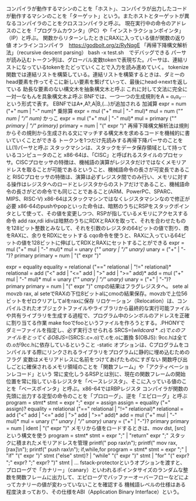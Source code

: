 コンパイラが動作するマシンのことを「ホスト」、コンパイラが出力したコードが動作するマシンのことを「ターゲット」という。またホストとターゲットが異なるコンパイラのことをクロスコンパイラと呼ぶ。
現在実行中の命令のアドレスのことを「プログラムカウンタ」（PC）や「インストラクションポインタ」（IP）と呼ぶ。
関数からリターンしたときにRAXに入っている値が関数の返り値
オンラインコンパイラ　https://godbolt.org/z/RyNqgE
「再帰下降構文解析法」（recursive descent parsing）
bash -x test.sh　でデバッグできる
パーサが読み込むトークン列は、グローバル変数tokenで表現ぢた。パーサは、連結リストになっているtokenをたどっていくことで入力を読み進めていく。
tokenize関数では連結リストを構築している。連結リストを構築するときは、ダミーのhead要素を作ってそこに新しい要素を繋げていって、最後にhead->nextを返している
助長な要素のない構文木を抽象構文木と呼ぶ
これに対して文法に完全に一対一なもんを具象構文木よ呼ぶ
BNFでは、一つ一つの生成規則をA = α₁α₂⋯という形式で表す。
EBNFではA*,A?,A|B,(...)が追加される
加減算
expr = num ("+" num | "-" num)*
乗除算
expr = mul ("+" mul | "-" mul)*
mul  = num ("*" num | "/" num)*
かっこ
expr    = mul ("+" mul | "-" mul)*
mul     = primary ("*" primary | "/" primary)*
primary = num | "(" expr ")"
再帰下降構文解析法は規則からその規則から生成される文にマッチする構文木を求めるコードを機械的に書いていくことができる
トークンを1つだけ先読みする再帰下降パーサのことをLL(1)パーサと呼ぶ
スタックマシンは、スタックをデータ保存領域として持っているコンピュータのこと
x86-64は、「CISC」と呼ばれるスタイルのプロセッサ。CISCプロセッサの特徴は、機械語の演算がレジスタだけではなくメモリアドレスを取ることが可能であるということ、機械語命令の長さが可変長であること
RISCプロセッサの特徴は、演算は必ずレジスタ間でのみ行い、メモリに対する操作はレジスタへのロードとレジスタからのストアだけであること、機械語命令の長さがどの命令でも同じことであること(ARM、PowerPC、SPARC、MIPS、RISC-V)
x86-64はスタックマシンではなくレジスタマシンなので修正が必要
x86-64のpushやpopといった命令は、暗黙のうちにRSPをスタックポインタとして使って、その値を変更しつつ、RSPが指しているメモリにアクセスする命令
add rax,rdi
idivは暗黙のうちにRDXとRAXを取って、それを合わせたものを128ビット整数とみなして、それを引数のレジスタの64ビットの値で割り、商をRAXに、余りをRDXにセットする
cqo命令を使うと、RAXに入っている64ビットの値を128ビットに伸ばしてRDXとRAXにセットすることができる
expr    = mul ("+" mul | "-" mul)*
mul     = unary ("*" unary | "/" unary)*
unary   = ("+" | "-")? primary
primary = num | "(" expr ")"

expr       = equality
equality   = relational ("==" relational | "!=" relational)*
relational = add ("<" add | "<=" add | ">" add | ">=" add)*
add        = mul ("+" mul | "-" mul)*
mul        = unary ("*" unary | "/" unary)*
unary      = ("+" | "-")? primary
primary    = num | "(" expr ")"
cmpの結果はフラグレジスタへ。
sete al
movzb rax, al
seteでRAXの下位8ビットalにcmoの結果保存。movzbで上位56ビットをゼロクリアしてalをraxに保存
リロケーション（Relocation）は、コンパイルされたオブジェクトファイルやライブラリから最終的な実行可能ファイルや共有ライブラリを生成する過程で、プログラム中のシンボルのアドレスを正確に割り当てる作業
make fooでfooというファイルを作ろうとする。.PHONYでダミーファイルを指定し、必ず実行させられる
SRCS=$(wildcard *.c)で.cのファイルをとってくる
OBJS=$(SRCS:.c=.o)で.cを.oに置換
$(OBJS): 9cc.hは全ての.oが9cc.hに依存しているということ
-static オプションは、Cプログラムをコンパイルする際にリンクされるライブラリをプログラムに静的に埋め込むためのフラグ
変数はメモリアドレスに名前をつけてあげたものにすぎない
関数呼び出しごとに確保されるメモリ領域のことを「関数フレーム」や「アクティベーションレコード」という
常に変化しうるRSPとは別に、現在の関数フレームの開始位置を常に指しているレジスタを「ベースレジスタ」、そこに入っている値のことを「ベースポインタ」と呼ぶ。x86-64ではRBPレジスタ
コンパイラが関数の先頭に出力する定型の命令のことを「プロローグ」、逆を「エピローグ」と呼ぶ
program    = stmt*
stmt       = expr ";"
expr       = assign
assign     = equality ("=" assign)?
equality   = relational ("==" relational | "!=" relational)*
relational = add ("<" add | "<=" add | ">" add | ">=" add)*
add        = mul ("+" mul | "-" mul)*
mul        = unary ("*" unary | "/" unary)*
unary      = ("+" | "-")? primary
primary    = num | ident | "(" expr ")"
メモリから値をロードするときは、mov dst, [src]という構文を使う
program = stmt*
stmt    = expr ";"
        | "return" expr ";"
スタックに積まれたメモリアドレスを管理
printf("  pop rax\n");
printf("  mov rax, [rax]\n");
printf("  push rax\n");
if,while,for
program = stmt*
stmt    = expr ";"
        | "if" "(" expr ")" stmt ("else" stmt)?
        | "while" "(" expr ")" stmt
        | "for" "(" expr? ";" expr? ";" expr? ")" stmt
        | ...
fstack-protectorというオプションを渡すと、プロローグで「カナリー」（canary）といわれるポインタサイズのランダムな整数を関数フレームに出力して、エピローグでバッファーオーバーフローなどによってカナリーの値が変わっていないことを確認する
機械語レベルの仕様はある程度決まっており、その仕様をABI（Application Binary Interface）という。